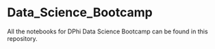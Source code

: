 # Data_Science_Bootcamp
All the notebooks for DPhi Data Science Bootcamp can be found in this repository.
